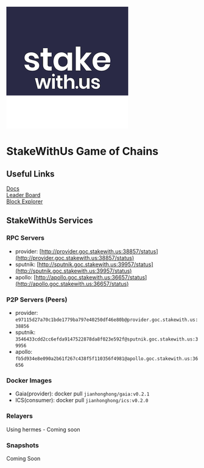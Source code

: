 ![StakeWithUs logo](swu.png)
# StakeWithUs Game of Chains
## Useful Links
[Docs](https://github.com/hyphacoop/ics-testnets/tree/main/game-of-chains-2022)  
[Leader Board](https://interchainsecurity.dev/game-of-chains-2022)  
[Block Explorer](https://provider-explorer.goc.earthball.xyz/)

## StakeWithUs Services
### RPC Servers
- provider: [http://provider.goc.stakewith.us:38857/status](http://provider.goc.stakewith.us:38857/status)  
- sputnik: [http://sputnik.goc.stakewith.us:39957/status](http://sputnik.goc.stakewith.us:39957/status)  
- apollo: [http://apollo.goc.stakewith.us:36657/status](http://apollo.goc.stakewith.us:36657/status) 

### P2P Servers (Peers)
- provider: `e97115d27a70c1bde1779ba797e40250df46e80b@provider.goc.stakewith.us:38856`
- sputnik:  `3546433cdd2cc6efda9147522878da8f023e592f@sputnik.goc.stakewith.us:39956`
- apollo:   `fb5d934e8e090a2b61f267c438f5f110356f4981@apollo.goc.stakewith.us:36656`

### Docker Images
- Gaia(provider): docker pull `jianhonghong/gaia:v0.2.1`
- ICS(consumer): docker pull `jianhonghong/ics:v0.2.0`

### Relayers
Using hermes - Coming soon 

### Snapshots
Coming Soon
